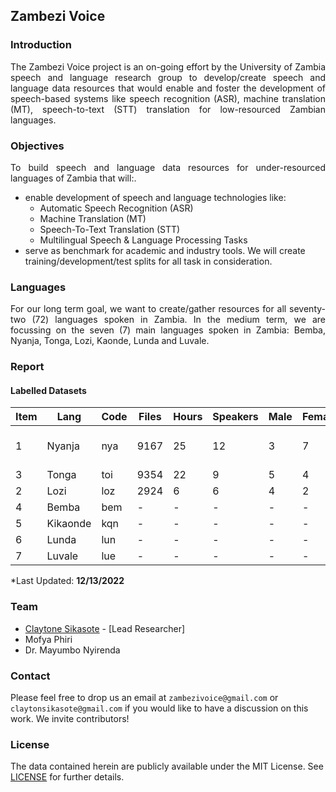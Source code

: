 ## Zambezi Voice

### Introduction

<div align="justify">
<p>The Zambezi Voice project is an on-going effort by the University of Zambia speech and language research group  to develop/create speech and language data resources that would enable and foster the development of speech-based systems like speech recognition (ASR), machine translation (MT), speech-to-text (STT) translation for low-resourced Zambian languages.</p>
</div>

### Objectives
<div align="justify">
  <p> To build speech and language data resources for under-resourced languages of Zambia that will:.</p>
</div>

  - enable development of speech and language technologies like:
    - Automatic Speech Recognition (ASR)
    - Machine Translation (MT)
    - Speech-To-Text Translation (STT)
    - Multilingual Speech & Language Processing Tasks  
  - serve as benchmark for academic and industry tools. We will create training/development/test splits for all task in consideration.
    
### Languages

<div align="justify">
  <p>For our long term goal, we want to create/gather resources for all seventy-two (72) languages spoken in Zambia. In the medium term, we are focussing on the seven (7) main languages spoken in Zambia: Bemba, Nyanja, Tonga, Lozi, Kaonde, Lunda and Luvale.</p>
</div>

### Report

#### Labelled Datasets

<div class="tg-wrap" align="left">
  <table>
    <thead>
      <tr>
        <th>Item</th>
        <th>Lang</th>
        <th>Code</th>
        <th>Files</th>
        <th>Hours</th>
        <th>Speakers</th>
        <th>Male</th>
        <th>Female</th>
        <th>Tasks</th>
      </tr>
    </thead>
    <tbody>
      <tr>
        <td>1</td>
        <td>Nyanja</td>
        <td>nya</td>
        <td>9167</td>
        <td>25</td>
        <td>12</td>
        <td>3</td>
        <td>7</td>
        <td>ASR, MT, ST</td>
      </tr>
      <tr>
        <td>3</td>
        <td>Tonga</td>
        <td>toi</td>
        <td>9354</td>
        <td>22</td>
        <td>9</td>
        <td>5</td>
        <td>4</td>
        <td>ASR</td>
      </tr>
      <tr>
        <td>2</td>
        <td>Lozi</td>
        <td>loz</td>
        <td>2924</td>
        <td>6</td>
        <td>6</td>
        <td>4</td>
        <td>2</td>
        <td>ASR</td>
      </tr>
      <tr>
        <td>4</td>
        <td>Bemba</td>
        <td>bem</td>
        <td>-</td>
        <td>-</td>
        <td>-</td>
        <td>-</td>
        <td>-</td>
        <td>ASR</td>
      </tr>
      <tr>
        <td>5</td>
        <td>Kikaonde</td>
        <td>kqn</td>
        <td>-</td>
        <td>-</td>
        <td>-</td>
        <td>-</td>
        <td>-</td>
        <td>ASR</td>
      </tr>
      <tr>
        <td>6</td>
        <td>Lunda</td>
        <td>lun</td>
        <td>-</td>
        <td>-</td>
        <td>-</td>
        <td>-</td>
        <td>-</td>
        <td>ASR</td>
      </tr>
      <tr>
        <td>7</td>
        <td>Luvale</td>
        <td>lue</td>
        <td>-</td>
        <td>-</td>
        <td>-</td>
        <td>-</td>
        <td>-</td>
        <td>ASR</td>
      </tr>
    </tbody>
  </table>
  <p>*Last Updated: <strong>12/13/2022</strong></p>
</div>

### Team

  - [Claytone Sikasote](https://csikasote.github.io) - [Lead Researcher]
  - Mofya Phiri 
  - Dr. Mayumbo Nyirenda 

### Contact
Please feel free to drop us an email at `zambezivoice@gmail.com` or `claytonsikasote@gmail.com` if you would like to have a discussion on this work. We invite contributors!

### License
The data contained herein are publicly available under the MIT License. See [LICENSE](https://github.com/unza-speech-lab/zambezi-voice/blob/main/LICENSE) for further details.
